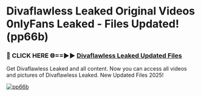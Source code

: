 # Divaflawless Leaked Original Videos 0nlyFans Leaked - Files Updated! (pp66b)

<h3>🔴 CLICK HERE 🌐==►► <a href="https://tinyurl.com/ehrbuxhb" rel="nofollow">Divaflawless Leaked Updated Files</a></h3>

Get Divaflawless Leaked and all content. Now you can access all videos and pictures of Divaflawless Leaked. New Updated Files 2025!

[![pp66b](https://i.imgur.com/lVYEuWS.gif)](https://tinyurl.com/ehrbuxhb)
